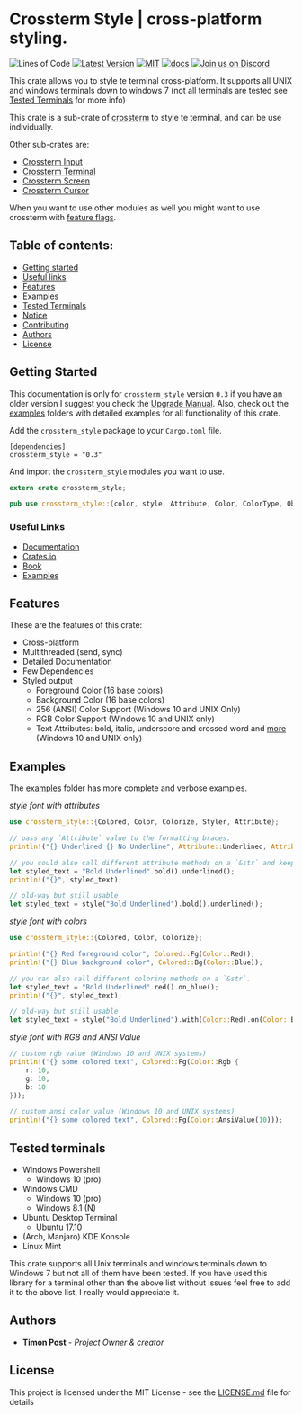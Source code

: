 # Crossterm Style | cross-platform styling.
 ![Lines of Code][s7] [![Latest Version][s1]][l1] [![MIT][s2]][l2] [![docs][s3]][l3] [![Join us on Discord][s5]][l5]

[s1]: https://img.shields.io/crates/v/crossterm_style.svg
[l1]: https://crates.io/crates/crossterm_style

[s2]: https://img.shields.io/badge/license-MIT-blue.svg
[l2]: ./LICENSE

[s3]: https://docs.rs/crossterm_style/badge.svg
[l3]: https://docs.rs/crossterm_style/

[s5]: https://img.shields.io/discord/560857607196377088.svg?logo=discord
[l5]: https://discord.gg/K4nyTDB

[s7]: https://travis-ci.org/TimonPost/crossterm.svg?branch=master

This crate allows you to style te terminal cross-platform. 
It supports all UNIX and windows terminals down to windows 7 (not all terminals are tested see [Tested Terminals](#tested-terminals) for more info)

This crate is a sub-crate of [crossterm](https://crates.io/crates/crossterm) to style te terminal, and can be use individually.

Other sub-crates are:
- [Crossterm Input](https://crates.io/crates/crossterm_input) 
- [Crossterm Terminal](https://crates.io/crates/crossterm_terminal) 
- [Crossterm Screen](https://crates.io/crates/crossterm_screen)
- [Crossterm Cursor](https://crates.io/crates/crossterm_cursor)
 
When you want to use other modules as well you might want to use crossterm with [feature flags](http://atcentra.com/crossterm/feature_flags.html).
 
## Table of contents:
- [Getting started](#getting-started)
- [Useful links](#useful-links)
- [Features](#features)
- [Examples](#examples)
- [Tested Terminals](#tested-terminals)
- [Notice](#notice)
- [Contributing](#contributing)
- [Authors](#authors)
- [License](#license)

## Getting Started

This documentation is only for `crossterm_style` version `0.3` if you have an older version I suggest you check the [Upgrade Manual](https://github.com/TimonPost/crossterm/blob/master/docs/UPGRADE.md). Also, check out the [examples](https://github.com/TimonPost/crossterm/tree/master/crossterm_style/examples) folders with detailed examples for all functionality of this crate.

Add the `crossterm_style` package to your `Cargo.toml` file.

```
[dependencies]
crossterm_style = "0.3"
```

And import the `crossterm_style` modules you want to use.

```rust  
extern crate crossterm_style;

pub use crossterm_style::{color, style, Attribute, Color, ColorType, ObjectStyle, StyledObject, TerminalColor, Colorize, Styler};
```

### Useful Links

- [Documentation](https://docs.rs/crossterm_input/)
- [Crates.io](https://crates.io/crates/crossterm_input)
- [Book](http://atcentra.com/crossterm/styling.html)
- [Examples](./examples)

## Features
These are the features of this crate:

- Cross-platform
- Multithreaded (send, sync)
- Detailed Documentation
- Few Dependencies
- Styled output
    - Foreground Color (16 base colors)
    - Background Color (16 base colors)
    - 256 (ANSI) Color Support (Windows 10 and UNIX Only)
    - RGB Color Support (Windows 10 and UNIX only)
    - Text Attributes: bold, italic, underscore and crossed word and [more](http://atcentra.com/crossterm/styling.html#attributes) (Windows 10 and UNIX only)
    
## Examples
The [examples](./examples) folder has more complete and verbose examples.

_style font with attributes_
```rust
use crossterm_style::{Colored, Color, Colorize, Styler, Attribute};

// pass any `Attribute` value to the formatting braces.
println!("{} Underlined {} No Underline", Attribute::Underlined, Attribute::NoUnderline);

// you could also call different attribute methods on a `&str` and keep on chaining if needed.
let styled_text = "Bold Underlined".bold().underlined();
println!("{}", styled_text);

// old-way but still usable
let styled_text = style("Bold Underlined").bold().underlined();
```

_style font with colors_
```rust
use crossterm_style::{Colored, Color, Colorize};

println!("{} Red foreground color", Colored::Fg(Color::Red));
println!("{} Blue background color", Colored::Bg(Color::Blue));

// you can also call different coloring methods on a `&str`.
let styled_text = "Bold Underlined".red().on_blue();
println!("{}", styled_text);

// old-way but still usable
let styled_text = style("Bold Underlined").with(Color::Red).on(Color::Blue);
```
_style font with RGB and ANSI Value_
```rust
// custom rgb value (Windows 10 and UNIX systems)
println!("{} some colored text", Colored::Fg(Color::Rgb {
    r: 10,
    g: 10,
    b: 10
}));

// custom ansi color value (Windows 10 and UNIX systems)
println!("{} some colored text", Colored::Fg(Color::AnsiValue(10)));
```

## Tested terminals

- Windows Powershell
    - Windows 10 (pro)
- Windows CMD
    - Windows 10 (pro)
    - Windows 8.1 (N)
- Ubuntu Desktop Terminal
    - Ubuntu 17.10
- (Arch, Manjaro) KDE Konsole
- Linux Mint

This crate supports all Unix terminals and windows terminals down to Windows 7 but not all of them have been tested.
If you have used this library for a terminal other than the above list without issues feel free to add it to the above list, I really would appreciate it.

## Authors
* **Timon Post** - *Project Owner & creator*

## License
This project is licensed under the MIT License - see the [LICENSE.md](./LICENSE) file for details
